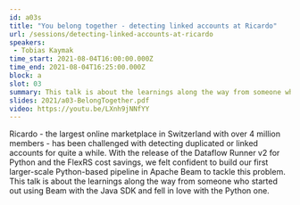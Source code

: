 ```yaml
---
id: a03s
title: "You belong together - detecting linked accounts at Ricardo"
url: /sessions/detecting-linked-accounts-at-ricardo
speakers:
 - Tobias Kaymak
time_start: 2021-08-04T16:00:00.000Z
time_end: 2021-08-04T16:25:00.000Z
block: a
slot: 03
summary: This talk is about the learnings along the way from someone who started out using Beam with the Java SDK and fell in love with the Python one.
slides: 2021/a03-BelongTogether.pdf
video: https://youtu.be/LXnh9jNNfYY
---
```


Ricardo - the largest online marketplace in Switzerland with over 4 million members - has been challenged with detecting duplicated or linked accounts for quite a while. With the release of the Dataflow Runner v2 for Python and the FlexRS cost savings, we felt confident to build our first larger-scale Python-based pipeline in Apache Beam to tackle this problem. This talk is about the learnings along the way from someone who started out using Beam with the Java SDK and fell in love with the Python one.